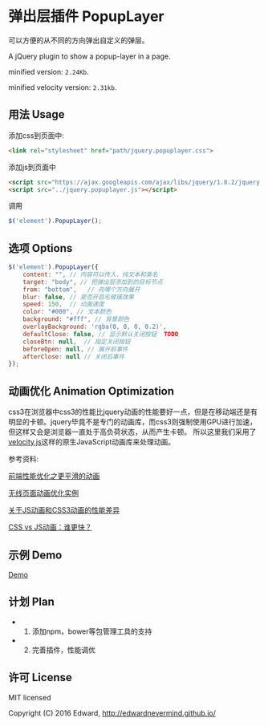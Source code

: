 # 弹出层插件 PopupLayer

可以方便的从不同的方向弹出自定义的弹层。

A jQuery plugin to show a popup-layer in a page.

minified version: ``2.24Kb``.

minified velocity version: ``2.31kb``. 

## 用法 Usage

添加css到页面中:

```html
<link rel="stylesheet" href="path/jquery.popuplayer.css">
```

添加js到页面中

```html
<script src="https://ajax.googleapis.com/ajax/libs/jquery/1.8.2/jquery.min.js"></script>
<script src="../jquery.popuplayer.js"></script>
```

调用
```javascript
$('element').PopupLayer();
```

## 选项 Options

```js
$('element').PopupLayer({
    content: "", // 内容可以传入，纯文本和类名
    target: "body", // 把弹出层添加到的目标节点
    from: "bottom",   // 向哪个方向展开
    blur: false, // 是否开启毛玻璃效果
    speed: 150,  // 动画速度
    color: "#000", // 文本颜色
    background: "#fff", // 背景颜色
    overlayBackground: 'rgba(0, 0, 0, 0.2)',
    defaultClose: false, // 显示默认关闭按钮  TODO
    closeBtn: null,  // 指定关闭按钮
    beforeOpen: null, // 展开前事件
    afterClose: null // 关闭后事件
});
```

## 动画优化 Animation Optimization

css3在浏览器中css3的性能比jquery动画的性能要好一点，但是在移动端还是有明显的卡顿。jquery毕竟不是专门的动画库，而css3则强制使用GPU进行加速，但这样又会是浏览器一直处于高负荷状态，从而产生卡顿。 所以这里我们采用了[velocity.js](https://github.com/julianshapiro/velocity)这样的原生JavaScript动画库来处理动画。

参考资料:

[前端性能优化之更平滑的动画](http://w3ctrain.com/2015/12/15/smoother-animation/)

[无线页面动画优化实例](http://web.jobbole.com/85897/)

[关于JS动画和CSS3动画的性能差异](http://www.cnblogs.com/kirachen/p/4614788.html)

[CSS vs JS动画：谁更快？](http://zencode.in/19.CSS-vs-JS%E5%8A%A8%E7%94%BB%EF%BC%9A%E8%B0%81%E6%9B%B4%E5%BF%AB%EF%BC%9F.html)

## 示例 Demo

[Demo](https://edwardnevermind.github.io/jquery-popuplayer/)

## 计划 Plan

+ 1. 添加npm，bower等包管理工具的支持
+ 2. 完善插件，性能调优

## 许可 License

MIT licensed

Copyright (C) 2016 Edward, http://edwardnevermind.github.io/

